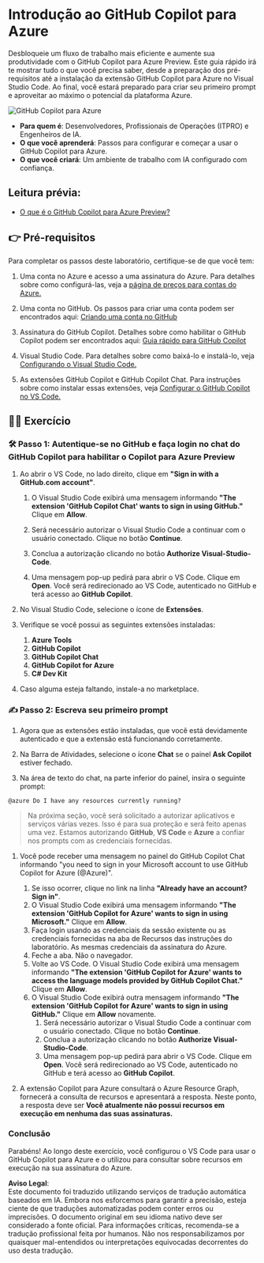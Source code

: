 # Introdução ao GitHub Copilot para Azure

Desbloqueie um fluxo de trabalho mais eficiente e aumente sua produtividade com o GitHub Copilot para Azure Preview. Este guia rápido irá te mostrar tudo o que você precisa saber, desde a preparação dos pré-requisitos até a instalação da extensão GitHub Copilot para Azure no Visual Studio Code. Ao final, você estará preparado para criar seu primeiro prompt e aproveitar ao máximo o potencial da plataforma Azure.

![GitHub Copilot para Azure](../../../06-Using-GitHub-Copilot-for-Azure-to-Deploy-to-Cloud/images/intro.gif "GitHub Copilot para Azure")

- **Para quem é**: Desenvolvedores, Profissionais de Operações (ITPRO) e Engenheiros de IA.  
- **O que você aprenderá**: Passos para configurar e começar a usar o GitHub Copilot para Azure.  
- **O que você criará**: Um ambiente de trabalho com IA configurado com confiança.

## Leitura prévia:  
- [O que é o GitHub Copilot para Azure Preview?](https://learn.microsoft.com/azure/developer/github-copilot-azure/introduction)

## 👉 Pré-requisitos

Para completar os passos deste laboratório, certifique-se de que você tem:

1. Uma conta no Azure e acesso a uma assinatura do Azure. Para detalhes sobre como configurá-las, veja a [página de preços para contas do Azure.](https://azure.microsoft.com/pricing/purchase-options/azure-account)

1. Uma conta no GitHub. Os passos para criar uma conta podem ser encontrados aqui: [Criando uma conta no GitHub](https://docs.github.com/en/get-started/start-your-journey/creating-an-account-on-github)

1. Assinatura do GitHub Copilot. Detalhes sobre como habilitar o GitHub Copilot podem ser encontrados aqui: [Guia rápido para GitHub Copilot](https://docs.github.com/en/copilot/quickstart)

1. Visual Studio Code. Para detalhes sobre como baixá-lo e instalá-lo, veja [Configurando o Visual Studio Code.](https://code.visualstudio.com/docs/setup/setup-overview)

1. As extensões GitHub Copilot e GitHub Copilot Chat. Para instruções sobre como instalar essas extensões, veja [Configurar o GitHub Copilot no VS Code.](https://marketplace.visualstudio.com/items?itemName=GitHub.copilot)

## 💪🏽 Exercício

### 🛠 Passo 1: Autentique-se no GitHub e faça login no chat do GitHub Copilot para habilitar o Copilot para Azure Preview

1. Ao abrir o VS Code, no lado direito, clique em **"Sign in with a GitHub.com account"**.

    1. O Visual Studio Code exibirá uma mensagem informando **"The extension 'GitHub Copilot Chat' wants to sign in using GitHub."** Clique em **Allow**.

    1. Será necessário autorizar o Visual Studio Code a continuar com o usuário conectado. Clique no botão **Continue**.

    1. Conclua a autorização clicando no botão **Authorize Visual-Studio-Code**.

    1. Uma mensagem pop-up pedirá para abrir o VS Code. Clique em **Open**. Você será redirecionado ao VS Code, autenticado no GitHub e terá acesso ao **GitHub Copilot**.

1. No Visual Studio Code, selecione o ícone de **Extensões**.

1. Verifique se você possui as seguintes extensões instaladas:
    1. **Azure Tools**
    1. **GitHub Copilot**
    1. **GitHub Copilot Chat**
    1. **GitHub Copilot for Azure**
    1. **C# Dev Kit**

1. Caso alguma esteja faltando, instale-a no marketplace.

### ✍️ Passo 2: Escreva seu primeiro prompt

1. Agora que as extensões estão instaladas, que você está devidamente autenticado e que a extensão está funcionando corretamente.

1. Na Barra de Atividades, selecione o ícone **Chat** se o painel **Ask Copilot** estiver fechado.

1. Na área de texto do chat, na parte inferior do painel, insira o seguinte prompt:

```prompt
@azure Do I have any resources currently running?
```  
> Na próxima seção, você será solicitado a autorizar aplicativos e serviços várias vezes. Isso é para sua proteção e será feito apenas uma vez. Estamos autorizando **GitHub**, **VS Code** e **Azure** a confiar nos prompts com as credenciais fornecidas.

1. Você pode receber uma mensagem no painel do GitHub Copilot Chat informando "you need to sign in your Microsoft account to use GitHub Copilot for Azure (@Azure)".

    1. Se isso ocorrer, clique no link na linha **"Already have an account? Sign in"**.  
    1. O Visual Studio Code exibirá uma mensagem informando **"The extension 'GitHub Copilot for Azure' wants to sign in using Microsoft."** Clique em **Allow**.  
    1. Faça login usando as credenciais da sessão existente ou as credenciais fornecidas na aba de Recursos das instruções do laboratório. As mesmas credenciais da assinatura do Azure.  
    1. Feche a aba. Não o navegador.  
    1. Volte ao VS Code. O Visual Studio Code exibirá uma mensagem informando **"The extension 'GitHub Copilot for Azure' wants to access the language models provided by GitHub Copilot Chat."** Clique em **Allow**.  
    1. O Visual Studio Code exibirá outra mensagem informando **"The extension 'GitHub Copilot for Azure' wants to sign in using GitHub."** Clique em **Allow** novamente.  
        1. Será necessário autorizar o Visual Studio Code a continuar com o usuário conectado. Clique no botão **Continue**.  
        1. Conclua a autorização clicando no botão **Authorize Visual-Studio-Code**.  
        1. Uma mensagem pop-up pedirá para abrir o VS Code. Clique em **Open**. Você será redirecionado ao VS Code, autenticado no GitHub e terá acesso ao **GitHub Copilot**.

1. A extensão Copilot para Azure consultará o Azure Resource Graph, fornecerá a consulta de recursos e apresentará a resposta. Neste ponto, a resposta deve ser **Você atualmente não possui recursos em execução em nenhuma das suas assinaturas.**

### Conclusão

Parabéns! Ao longo deste exercício, você configurou o VS Code para usar o GitHub Copilot para Azure e o utilizou para consultar sobre recursos em execução na sua assinatura do Azure.

**Aviso Legal**:  
Este documento foi traduzido utilizando serviços de tradução automática baseados em IA. Embora nos esforcemos para garantir a precisão, esteja ciente de que traduções automatizadas podem conter erros ou imprecisões. O documento original em seu idioma nativo deve ser considerado a fonte oficial. Para informações críticas, recomenda-se a tradução profissional feita por humanos. Não nos responsabilizamos por quaisquer mal-entendidos ou interpretações equivocadas decorrentes do uso desta tradução.